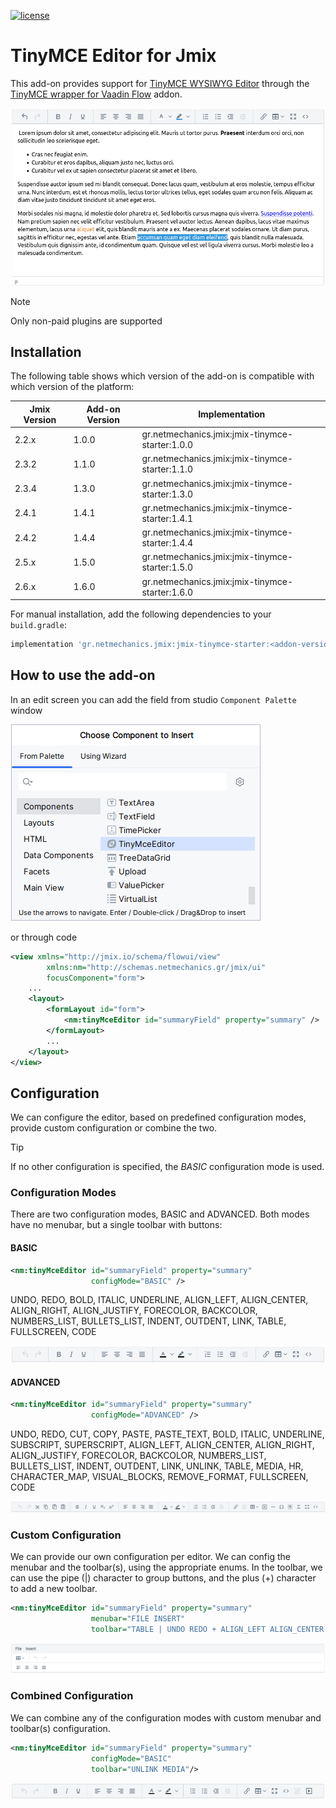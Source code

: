 [![license](https://img.shields.io/badge/license-Apache%20License%202.0-blue.svg?style=flat)](http://www.apache.org/licenses/LICENSE-2.0)

# TinyMCE Editor for Jmix

This add-on provides support for [TinyMCE WYSIWYG Editor](https://www.tiny.cloud/) through the [TinyMCE wrapper for Vaadin Flow](https://vaadin.com/directory/component/tinymce-for-flow) addon.

![](./docs/preview.png)

> [!NOTE]  
> Only non-paid plugins are supported

## Installation

The following table shows which version of the add-on is compatible with which version of the platform:

| Jmix Version | Add-on Version | Implementation                                  |
|--------------|----------------|-------------------------------------------------|
| 2.2.x        | 1.0.0          | gr.netmechanics.jmix:jmix-tinymce-starter:1.0.0 |
| 2.3.2        | 1.1.0          | gr.netmechanics.jmix:jmix-tinymce-starter:1.1.0 |
| 2.3.4        | 1.3.0          | gr.netmechanics.jmix:jmix-tinymce-starter:1.3.0 |
| 2.4.1        | 1.4.1          | gr.netmechanics.jmix:jmix-tinymce-starter:1.4.1 |
| 2.4.2        | 1.4.4          | gr.netmechanics.jmix:jmix-tinymce-starter:1.4.4 |
| 2.5.x        | 1.5.0          | gr.netmechanics.jmix:jmix-tinymce-starter:1.5.0 |
| 2.6.x        | 1.6.0          | gr.netmechanics.jmix:jmix-tinymce-starter:1.6.0 |

For manual installation, add the following dependencies to your `build.gradle`:

```gradle
implementation 'gr.netmechanics.jmix:jmix-tinymce-starter:<addon-version>'
```

## How to use the add-on

In an edit screen you can add the field from studio `Component Palette` window

![](./docs/palette.png)

or through code

```xml
<view xmlns="http://jmix.io/schema/flowui/view"
        xmlns:nm="http://schemas.netmechanics.gr/jmix/ui"
        focusComponent="form">
    ...
    <layout>
        <formLayout id="form">
            <nm:tinyMceEditor id="summaryField" property="summary" />
        </formLayout>
        ...
    </layout>
</view>
```

## Configuration

We can configure the editor, based on predefined configuration modes, provide custom configuration or combine the two.

> [!TIP]  
> If no other configuration is specified, the _BASIC_ configuration mode is used.

### Configuration Modes
There are two configuration modes, BASIC and ADVANCED. Both modes have no menubar, but a single toolbar with buttons:

#### BASIC

```xml
<nm:tinyMceEditor id="summaryField" property="summary" 
                  configMode="BASIC" />
```

UNDO, REDO, BOLD, ITALIC, UNDERLINE, ALIGN_LEFT, ALIGN_CENTER, ALIGN_RIGHT, ALIGN_JUSTIFY, FORECOLOR, BACKCOLOR, NUMBERS_LIST, BULLETS_LIST, INDENT, OUTDENT, LINK, TABLE, FULLSCREEN, CODE

![](./docs/preview_basic.png)

#### ADVANCED

```xml
<nm:tinyMceEditor id="summaryField" property="summary" 
                  configMode="ADVANCED" />
```

UNDO, REDO, CUT, COPY, PASTE, PASTE_TEXT, BOLD, ITALIC, UNDERLINE, SUBSCRIPT, SUPERSCRIPT, ALIGN_LEFT, ALIGN_CENTER, ALIGN_RIGHT, ALIGN_JUSTIFY, FORECOLOR, BACKCOLOR, NUMBERS_LIST, BULLETS_LIST, INDENT, OUTDENT, LINK, UNLINK, TABLE, MEDIA, HR, CHARACTER_MAP, VISUAL_BLOCKS, REMOVE_FORMAT, FULLSCREEN, CODE

![](./docs/preview_advanced.png)

### Custom Configuration

We can provide our own configuration per editor. We can config the menubar and the toolbar(s), using the appropriate enums. In  the toolbar, we can use the pipe (|) character to group buttons, and the plus (+) character to add a new toolbar.

```xml
<nm:tinyMceEditor id="summaryField" property="summary" 
                  menubar="FILE INSERT" 
                  toolbar="TABLE | UNDO REDO + ALIGN_LEFT ALIGN_CENTER ALIGN_RIGHT ALIGN_JUSTIFY"/>
```

![](./docs/preview_custom.png)

### Combined Configuration

We can combine any of the configuration modes with custom menubar and toolbar(s) configuration.

```xml
<nm:tinyMceEditor id="summaryField" property="summary" 
                  configMode="BASIC" 
                  toolbar="UNLINK MEDIA"/>
```

![](./docs/preview_combined.png)
